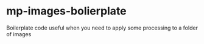 # mp-images-bolierplate
Boilerplate code useful when you need to apply some processing to a folder of images
